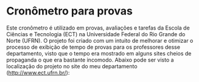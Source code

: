 # Cronômetro para provas
Este cronômetro é utilizado em provas, avaliações e tarefas da Escola de Ciências e Tecnologia (ECT) na Universidade Federal do Rio Grande do Norte (UFRN).
O projeto foi criado com um intuito de melhorar e otimizar o processo de exibição de tempo de provas para os professores desse departamento, visto que o tempo era mostrado em alguns sites cheios de propaganda o que era bastante incomodo.
Abaixo pode ser visto a localização do projeto no site do meu departamento (http://www.ect.ufrn.br/):
